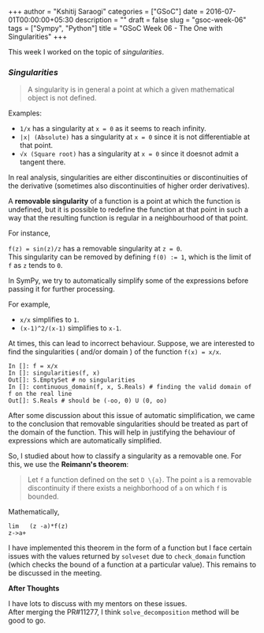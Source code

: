 +++
author = "Kshitij Saraogi"
categories = ["GSoC"]
date = 2016-07-01T00:00:00+05:30
description = ""
draft = false
slug = "gsoc-week-06"
tags = ["Sympy", "Python"]
title = "GSoC Week 06 - The One with Singularities"
+++



This week I worked on the topic of *singularities*.


### ***Singularities***

> A singularity is in general a point at which a given mathematical object is not defined.

Examples:

- `1/x` has a singularity at `x = 0` as it seems to reach infinity.
- `|x| (Absolute)` has a singularity at `x = 0` since it is not differentiable at that point.
- `√x (Square root)` has a singularity at `x = 0` since it doesnot admit a tangent there.

In real analysis, singularities are either discontinuities or discontinuities of
the derivative (sometimes also discontinuities of higher order derivatives).

A **removable singularity** of a function is a point at which the function is undefined, 
but it is possible to redefine the function at that point in such a way that the resulting 
function is regular in a neighbourhood of that point.

For instance, 

`f(z) = sin(z)/z` has a removable singularity at `z = 0`.  
This singularity can be removed by defining `f(0) := 1`, which is the limit of `f` as `z` tends to `0`.

In SymPy, we try to automatically simplify some of the expressions before passing it for
further processing.

For example,

- `x/x` simplifies to `1`.
- `(x-1)^2/(x-1)` simplifies to `x-1`.

At times, this can lead to incorrect behaviour.
Suppose, we are interested to find the singularities ( and/or domain ) of the function `f(x) = x/x`.

```
In []: f = x/x
In []: singularities(f, x)
Out[]: S.EmptySet # no singularities
In []: continuous_domain(f, x, S.Reals) # finding the valid domain of f on the real line
Out[]: S.Reals # should be (-oo, 0) U (0, oo)
```

After some discussion about this issue of automatic simplification, we came to the
conclusion that removable singularities should be treated as part of the domain of the function.
This will help in justifying the behaviour of expressions which are automatically simplified.

So, I studied about how to classify a singularity as a removable one.
For this, we use the **Reimann's theorem**:

>  Let `f` a function defined on the set `D \{a}`.
   The point `a` is a removable discontinuity if there exists a neighborhood of `a` on which `f` is bounded.

Mathematically,

`lim   (z -a)*f(z)`  
`z->a+` 

I have implemented this theorem in the form of a function but I face certain issues with
the values returned by `solveset` due to `check_domain` function (which checks the bound of a 
function at a particular value). This remains to be discussed in the meeting.


**After Thoughts**

I have lots to discuss with my mentors on these issues.  
After merging the PR#11277, I think `solve_decomposition` method will be good to go.
